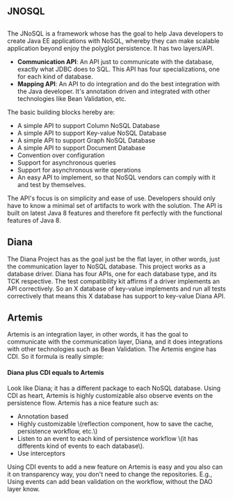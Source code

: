 ## JNOSQL

## 

The JNoSQL is a framework whose has the goal to help Java developers to create Java EE applications with NoSQL, whereby they can make scalable application beyond enjoy the polyglot persistence. It has two layers/API.

* **Communication API**: An API just to communicate with the database, exactly what JDBC does to SQL. This API has four specializations, one for each kind of database.
* **Mapping API**: An API to do integration and do the best integration with the Java developer. It's annotation driven and integrated with other technologies like Bean Validation, etc. 

The basic building blocks hereby are:

* A simple API to support Column NoSQL Database
* A simple API to support Key-value NoSQL Database
* A simple API to support Graph NoSQL Database
* A simple API to support Document Database
* Convention over configuration
* Support for asynchronous queries
* Support for asynchronous write operations
* An easy API to implement, so that NoSQL vendors can comply with it and test by themselves.

The API's focus is on simplicity and ease of use. Developers should only have to know a minimal set of artifacts to work with the solution. The API is built on latest Java 8 features and therefore fit perfectly with the functional features of Java 8.

## Diana

The Diana Project has as the goal just be the flat layer, in other words, just the communication layer to NoSQL database. This project works as a database driver. Diana has four APIs, one for each database type, and its TCK respective. The test compatibility kit affirms if a driver implements an API correctively. So an X database of key-value implements and run all tests correctively that means this X database has support to key-value Diana API.



## Artemis


Artemis is an integration layer, in other words, it has the goal to communicate with the communication layer, Diana, and it does integrations with other technologies such as Bean Validation. The Artemis engine has CDI. So it formula is really simple:

#### Diana plus CDI equals to Artemis

Look like Diana; it has a different package to each NoSQL database. Using CDI as heart, Artemis is highly customizable also observe events on the persistence flow. Artemis has a nice feature such as:

* Annotation based
* Highly customizable \\(reflection component, how to save the cache, persistence workflow, etc.\\)
* Listen to an event to each kind of persistence workflow \\(it has differents kind of events to each database\\).
* Use interceptors

Using CDI events to add a new feature on Artemis is easy and you also can it on transparency way, you don't need to change the repositories. E.g., Using events can add bean validation on the workflow, without the DAO layer know.

